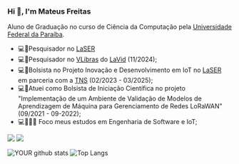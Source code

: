 

### Hi 👋, I'm Mateus Freitas
 Aluno de Graduação no curso de Ciência da Computação pela [Universidade Federal da Paraíba](https://www.ufpb.br/).

 - 💻🤖Pesquisador no [LaSER](https://laser.ci.ufpb.br/)
 - 💻🤖Pesquisador no [VLibras](https://github.com/spbgovbr-vlibras) do [LaVid](http://lavid.ufpb.br/) (11/2024);
- 💻🤖Bolsista no Projeto Inovação e Desenvolvimento em IoT no [LaSER](https://laser.ci.ufpb.br/) em parceria com a [TNS](https://tnsi.com.br/) (02/2023 - 03/2025);
- 💻🤖Atuei como Bolsista de Iniciação Científica no projeto "Implementação de um Ambiente de Validação de Modelos de Aprendizagem de Máquina para Gerenciamento de Redes LoRaWAN" (09/2021 - 09-2022);
- 💻👨🏽‍🔬 Foco meus estudos em Engenharia de Software e IoT;

[<img src = "https://img.shields.io/badge/LinkedIn-0077B5?style=for-the-badge&logo=linkedin&logoColor=white">](https://www.linkedin.com/in/mateus-freitas-correia/)
[<img src = "https://img.shields.io/badge/mateus__freitascorreia@hotmail.com-0078D4?style=for-the-badge&logo=microsoft-outlook&logoColor=white">](mailto:mateus_freitascorreia@hotmail.com)

![YOUR github stats](https://github-readme-stats.vercel.app/api?username=MateusFreitas-C)
![Top Langs](https://github-readme-stats.vercel.app/api/top-langs/?username=MateusFreitas-C)




